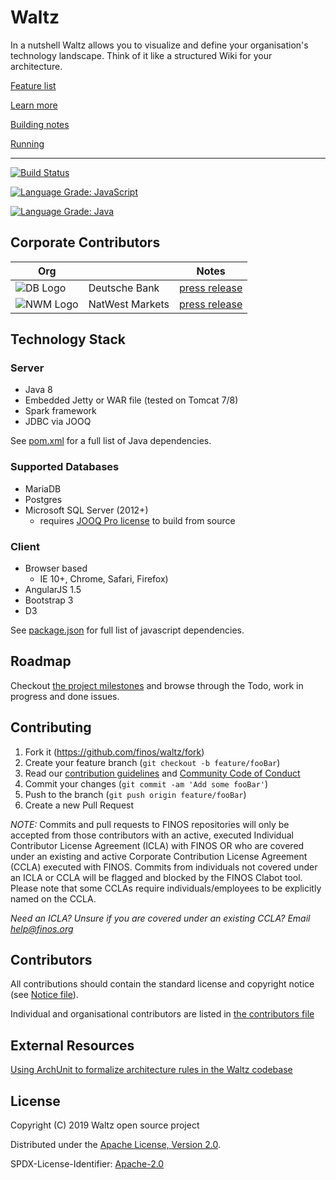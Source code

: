 # Waltz

In a nutshell Waltz allows you to visualize and define your organisation's technology landscape. Think of it like a structured Wiki for your architecture.

[Feature list](docs/features/README.md)

[Learn more](http://www.waltz-technology.com/)

[Building notes](docs/development/build.md)

[Running](waltz-web/README.md)

---

[![Build Status](https://travis-ci.org/khartec/waltz.svg?branch=master)](https://travis-ci.org/khartec/waltz)

[![Language Grade: JavaScript](https://img.shields.io/lgtm/grade/javascript/g/khartec/waltz.svg?logo=lgtm&logoWidth=18)](https://lgtm.com/projects/g/khartec/waltz/context:javascript)

[![Language Grade: Java](https://img.shields.io/lgtm/grade/java/g/khartec/waltz.svg?logo=lgtm&logoWidth=18)](https://lgtm.com/projects/g/khartec/waltz/context:java)


## Corporate Contributors

Org | | Notes
--- | --- |---
![DB Logo](https://avatars1.githubusercontent.com/u/34654027?s=30&v=4 "Deutsche Bank") | Deutsche Bank | [press release](https://www.db.com/newsroom_news/2018/deutsche-bank-takes-next-step-in-open-source-journey-en-11484.htm) 
![NWM Logo](https://avatars2.githubusercontent.com/u/54027700?s=30&v=4 "Natwest Markets") | NatWest Markets | [press release](https://www.nwm.com/about-us/media/articles/natwest-markets-to-expand-open-source-coding)

## Technology Stack

### Server

- Java 8
- Embedded Jetty or WAR file (tested on Tomcat 7/8)
- Spark framework
- JDBC via JOOQ

See [pom.xml](https://github.com/finos/waltz/blob/master/pom.xml) for a full list of Java dependencies.


### Supported Databases

- MariaDB
- Postgres 
- Microsoft SQL Server (2012+)  
  - requires [JOOQ Pro license](https://www.jooq.org/download/) to build from source


### Client

- Browser based
    - IE 10+, Chrome, Safari, Firefox)
- AngularJS 1.5
- Bootstrap 3
- D3 

See [package.json](https://github.com/finos/waltz/blob/master/waltz-ng/package.json) for full list of javascript dependencies.

## Roadmap

Checkout [the project milestones](https://github.com/finos/waltz/milestones) and browse through the Todo, work in progress and done issues.

## Contributing

1. Fork it (<https://github.com/finos/waltz/fork>)
2. Create your feature branch (`git checkout -b feature/fooBar`)
3. Read our [contribution guidelines](.github/CONTRIBUTING.md) and [Community Code of Conduct](https://www.finos.org/code-of-conduct)
4. Commit your changes (`git commit -am 'Add some fooBar'`)
5. Push to the branch (`git push origin feature/fooBar`)
6. Create a new Pull Request

_NOTE:_ Commits and pull requests to FINOS repositories will only be accepted from those contributors with an active, executed Individual Contributor License Agreement (ICLA) with FINOS OR who are covered under an existing and active Corporate Contribution License Agreement (CCLA) executed with FINOS. Commits from individuals not covered under an ICLA or CCLA will be flagged and blocked by the FINOS Clabot tool. Please note that some CCLAs require individuals/employees to be explicitly named on the CCLA.

*Need an ICLA? Unsure if you are covered under an existing CCLA? Email [help@finos.org](mailto:help@finos.org)*

## Contributors

All contributions should contain the standard license and copyright notice (see [Notice file](NOTICE.md)).  

Individual and organisational contributors are listed in [the contributors file](CONTRIBUTORS.md)

## External Resources

[Using ArchUnit to formalize architecture rules in the Waltz codebase](https://medium.com/@davidwatkins73/using-archunit-to-formalize-architecture-rules-in-the-waltz-code-base-5fd3e092fc22)

## License

Copyright (C) 2019 Waltz open source project

Distributed under the [Apache License, Version 2.0](http://www.apache.org/licenses/LICENSE-2.0).

SPDX-License-Identifier: [Apache-2.0](https://spdx.org/licenses/Apache-2.0)

